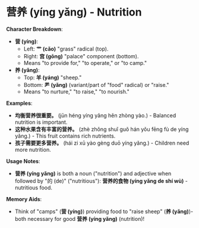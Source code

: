 # **营养 (yíng yǎng) - Nutrition**

**Character Breakdown**:  
- **营 (yíng)**:
  - Left: **艹 (cǎo)** "grass" radical (top).
  - Right: **宫 (gōng)** "palace" component (bottom).
  - Means "to provide for," "to operate," or "to camp."  
- **养 (yǎng)**:
  - Top: **羊 (yáng)** "sheep."
  - Bottom: **⺶ (yǎng)** (variant/part of "food" radical) or "raise."
  - Means "to nurture," "to raise," "to nourish."

**Examples**:  
- **均衡营养很重要。** (jūn héng yíng yǎng hěn zhòng yào.) - Balanced nutrition is important.  
- **这种水果含有丰富的营养。** (zhè zhǒng shuǐ guǒ hán yǒu fēng fù de yíng yǎng.) - This fruit contains rich nutrients.  
- **孩子需要更多营养。** (hái zi xū yào gèng duō yíng yǎng.) - Children need more nutrition.

**Usage Notes**:  
- **营养 (yíng yǎng)** is both a noun ("nutrition") and adjective when followed by "的 (de)" ("nutritious"): **营养的食物 (yíng yǎng de shí wù)** - nutritious food.

**Memory Aids**:  
- Think of "camps" (**营 (yíng)**) providing food to "raise sheep" (**养 (yǎng)**)-both necessary for good **营养 (yíng yǎng)** (nutrition)!